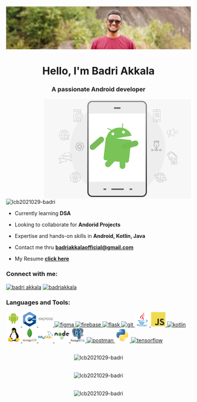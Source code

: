 <!-- ![logo]() -->
![logo](https://github.com/LCB2021029-Badri/LCB2021029-Badri/blob/main/WhatsApp%20Image%202023-11-17%20at%2011.38.38%20AM.jpg)
<h1 align="center">Hello, I'm Badri Akkala</h1>
<h3 align="center">A passionate Android developer</h3>

<img align = "right" alt="couldn't load image" width = "400" src ="https://github.com/LCB2021029-Badri/LCB2021029-Badri/blob/main/android-app.gif">

<p align="left"> <img src="https://komarev.com/ghpvc/?username=lcb2021029-badri&label=Profile%20views&color=0e75b6&style=flat" alt="lcb2021029-badri" /> </p>

- Currently learning **DSA**

- Looking to collaborate for **Andorid Projects**

- Expertise and hands-on skills in **Android, Kotlin, Java**

- Contact me thru **badriakkalaofficial@gmail.com**

- My Resume [**click here**](https://drive.google.com/file/d/1pEDexFa9pJcg7uc-EJEW3ovEdwJggoOj/view?usp=sharing)

<h3 align="left">Connect with me:</h3>
<p align="left">
<a href="https://linkedin.com/in/badri akkala" target="blank"><img align="center" src="https://raw.githubusercontent.com/rahuldkjain/github-profile-readme-generator/master/src/images/icons/Social/linked-in-alt.svg" alt="badri akkala" height="30" width="40" /></a>
<a href="https://instagram.com/badriakkala" target="blank"><img align="center" src="https://raw.githubusercontent.com/rahuldkjain/github-profile-readme-generator/master/src/images/icons/Social/instagram.svg" alt="badriakkala" height="30" width="40" /></a>
</p>

<h3 align="left">Languages and Tools:</h3>
<p align="left"><a href="https://developer.android.com" target="_blank" rel="noreferrer"> <img src="https://raw.githubusercontent.com/devicons/devicon/master/icons/android/android-original-wordmark.svg" alt="android" width="40" height="40"/> </a> <a href="https://www.w3schools.com/cpp/" target="_blank" rel="noreferrer"> <img src="https://raw.githubusercontent.com/devicons/devicon/master/icons/cplusplus/cplusplus-original.svg" alt="cplusplus" width="40" height="40"/> </a> <a href="https://expressjs.com" target="_blank" rel="noreferrer"> <img src="https://raw.githubusercontent.com/devicons/devicon/master/icons/express/express-original-wordmark.svg" alt="express" width="40" height="40"/> </a> <a href="https://www.figma.com/" target="_blank" rel="noreferrer"> <img src="https://www.vectorlogo.zone/logos/figma/figma-icon.svg" alt="figma" width="40" height="40"/> </a> <a href="https://firebase.google.com/" target="_blank" rel="noreferrer"> <img src="https://www.vectorlogo.zone/logos/firebase/firebase-icon.svg" alt="firebase" width="40" height="40"/> </a> <a href="https://flask.palletsprojects.com/" target="_blank" rel="noreferrer"> <img src="https://www.vectorlogo.zone/logos/pocoo_flask/pocoo_flask-icon.svg" alt="flask" width="40" height="40"/> </a> <a href="https://git-scm.com/" target="_blank" rel="noreferrer"> <img src="https://www.vectorlogo.zone/logos/git-scm/git-scm-icon.svg" alt="git" width="40" height="40"/> </a> <a href="https://www.java.com" target="_blank" rel="noreferrer"> <img src="https://raw.githubusercontent.com/devicons/devicon/master/icons/java/java-original.svg" alt="java" width="40" height="40"/> </a> <a href="https://developer.mozilla.org/en-US/docs/Web/JavaScript" target="_blank" rel="noreferrer"> <img src="https://raw.githubusercontent.com/devicons/devicon/master/icons/javascript/javascript-original.svg" alt="javascript" width="40" height="40"/> </a> <a href="https://kotlinlang.org" target="_blank" rel="noreferrer"> <img src="https://www.vectorlogo.zone/logos/kotlinlang/kotlinlang-icon.svg" alt="kotlin" width="40" height="40"/> </a> <a href="https://www.linux.org/" target="_blank" rel="noreferrer"> <img src="https://raw.githubusercontent.com/devicons/devicon/master/icons/linux/linux-original.svg" alt="linux" width="40" height="40"/> </a> <a href="https://www.mongodb.com/" target="_blank" rel="noreferrer"> <img src="https://raw.githubusercontent.com/devicons/devicon/master/icons/mongodb/mongodb-original-wordmark.svg" alt="mongodb" width="40" height="40"/> </a> <a href="https://www.mysql.com/" target="_blank" rel="noreferrer"> <img src="https://raw.githubusercontent.com/devicons/devicon/master/icons/mysql/mysql-original-wordmark.svg" alt="mysql" width="40" height="40"/> </a> <a href="https://nodejs.org" target="_blank" rel="noreferrer"> <img src="https://raw.githubusercontent.com/devicons/devicon/master/icons/nodejs/nodejs-original-wordmark.svg" alt="nodejs" width="40" height="40"/> </a> <a href="https://www.postgresql.org" target="_blank" rel="noreferrer"> <img src="https://raw.githubusercontent.com/devicons/devicon/master/icons/postgresql/postgresql-original-wordmark.svg" alt="postgresql" width="40" height="40"/> </a> <a href="https://postman.com" target="_blank" rel="noreferrer"> <img src="https://www.vectorlogo.zone/logos/getpostman/getpostman-icon.svg" alt="postman" width="40" height="40"/> </a> <a href="https://www.python.org" target="_blank" rel="noreferrer"> <img src="https://raw.githubusercontent.com/devicons/devicon/master/icons/python/python-original.svg" alt="python" width="40" height="40"/> </a> <a href="https://www.tensorflow.org" target="_blank" rel="noreferrer"> <img src="https://www.vectorlogo.zone/logos/tensorflow/tensorflow-icon.svg" alt="tensorflow" width="40" height="40"/> </a> </p>

<!-- <p><img align="left" src="https://github-readme-stats.vercel.app/api/top-langs?username=lcb2021029-badri&show_icons=true&locale=en&layout=compact" alt="lcb2021029-badri" /></p>

<p>&nbsp;<img align="center" src="https://github-readme-stats.vercel.app/api?username=lcb2021029-badri&show_icons=true&locale=en" alt="lcb2021029-badri" /></p>

<p><img align="center" src="https://github-readme-streak-stats.herokuapp.com/?user=lcb2021029-badri&" alt="lcb2021029-badri" /></p> -->

<div style="display: flex; flex-wrap: wrap; justify-content: center;">
  
  <div style="flex-basis: 600px; margin: 16px; text-align: center;">
    <img src="https://github-readme-stats.vercel.app/api/top-langs?username=lcb2021029-badri&show_icons=true&locale=en&layout=compact" alt="lcb2021029-badri" width="600" />
  </div>
  
  <div style="flex-basis: 600px; margin: 16px; text-align: center;">
    <img src="https://github-readme-stats.vercel.app/api?username=lcb2021029-badri&show_icons=true&locale=en" alt="lcb2021029-badri" width="600" />
  </div>
  
  <div style="flex-basis: 600px; margin: 16px; text-align: center;">
    <img src="https://github-readme-streak-stats.herokuapp.com/?user=lcb2021029-badri&" alt="lcb2021029-badri" width="600" />
  </div>

</div>




<!--
**LCB2021029-Badri/LCB2021029-Badri** is a ✨ _special_ ✨ repository because its `README.md` (this file) appears on your GitHub profile.

Here are some ideas to get you started:

- 🔭 I’m currently working on ...
- 🌱 I’m currently learning ...
- 👯 I’m looking to collaborate on ...
- 🤔 I’m looking for help with ...
- 💬 Ask me about ...
- 📫 How to reach me: ...
- 😄 Pronouns: ...
- ⚡ Fun fact: ...
-->
